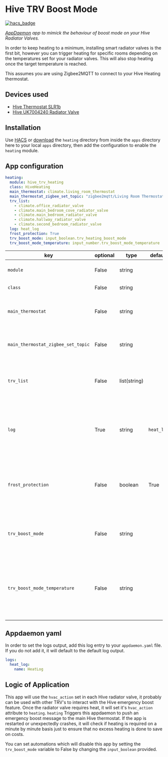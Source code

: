 # Hive TRV Boost Mode

[![hacs_badge](https://img.shields.io/badge/HACS-Default-orange.svg)](https://github.com/custom-components/hacs)

*[AppDaemon](https://github.com/home-assistant/appdaemon) app to mimick the behaviour of boost mode on your Hive Radiator Valves.*

In order to keep heating to a minimum, installing smart radiator valves is the first bit, however you can trigger heating for specific rooms depending on the temperatures set for your radiator valves. This will also stop heating once the target temperature is reached.

This assumes you are using Zigbee2MQTT to connect to your Hive Heating thermostat.

## Devices used

- [Hive Thermostat SLR1b](https://www.zigbee2mqtt.io/devices/SLR1b.html)
- [Hive UK7004240 Radiator Valve](https://www.zigbee2mqtt.io/devices/UK7004240.html)

## Installation

Use [HACS](https://github.com/custom-components/hacs) or [download](https://github.com/dwardu89/hive-trv-appdaemon/releases) the `heating` directory from inside the `apps` directory here to your local `apps` directory, then add the configuration to enable the `heating` module.

## App configuration

```yaml
heating:
  module: hive_trv_heating
  class: HiveHeating
  main_thermostat: climate.living_room_thermostat
  main_thermostat_zigbee_set_topic: "zigbee2mqtt/Living Room Thermostat/set"
  trv_list:
    - climate.office_radiator_valve
    - climate.main_bedroom_cove_radiator_valve
    - climate.main_bedroom_radiator_valve
    - climate.hallway_radiator_valve
    - climate.second_bedroom_radiator_valve
  log: heat_log
  frost_protection: True
  trv_boost_mode: input_boolean.trv_heating_boost_mode
  trv_boost_mode_temperature: input_number.trv_boost_mode_temperature

```

key | optional | type | default | description
-- | -- | -- | -- | --
`module` | False | string | | The module name of the app.
`class` | False | string | | The name of the Class.
`main_thermostat` | False | string | | The entity in home assistant referring to your main Hive thermostat.
`main_thermostat_zigbee_set_topic` | False | string | | The MQTT set topic referring to your main Hive thermostat.
`trv_list` | False | list(string) | | The list of TRV entities which you would like to have the app monitor for boost mode.
`log` | True | string | `heat_log` | The log in appdaemon to write the logs to. It's suggested you create a log specific to this to separate logging.
`frost_protection` | False | boolean | True | Enables frost protection, kicking off boost mode irreespective if boost mode is enabled. (TO BE IMPLEMENTED)
`trv_boost_mode` | False | string | | The input_boolean entity to control this app, enabling or disabling boost mode.
`trv_boost_mode_temperature` | False | string | | The input_number entity to determine what is the maximum boost mode value the `main_thermostat` should be set at.

## Appdaemon yaml 

In order to set the logs output, add this log entry to your `appdaemon.yaml` file. If you do not add it, it will default to the default log output.

```yaml
logs:
  heat_log:
    name: HeatLog
```

## Logic of Application

This app will use the `hvac_action` set in each Hive radiator valve, it probably can be used with other TRV's to interact with the Hive emergency boost feature. Once the radiator valve requires heat, it will set it's `hvac_action` attribute to `heating`. `heating` Triggers this appdaemon to push an emergency boost message to the main Hive thermostat. If the app is restarted or unexpectedly crashes, it will check if heating is required on a minute by minute basis just to ensure that no excess heating is done to save on costs.

You can set automations which will disable this app by setting the `trv_boost_mode` variable to False by changing the `input_boolean` provided.
